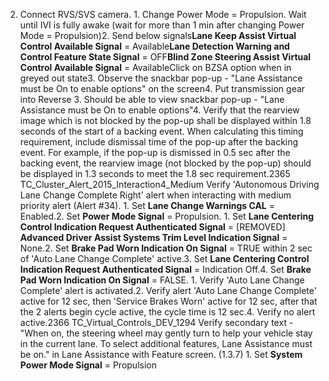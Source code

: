 2. Connect RVS/SVS camera. 1. Change Power Mode = Propulsion. Wait until IVI is fully awake (wait for more than 1 min after changing Power Mode = Propulsion)2. Send below signals**Lane Keep Assist Virtual Control Available Signal** = Available**Lane Detection Warning and Control Feature State Signal** = OFF**Blind Zone Steering Assist Virtual Control Available Signal** = AvailableClick on BZSA option when in greyed out state3. Observe the snackbar pop-up - "Lane Assistance must be On to enable options" on the screen4. Put transmission gear into Reverse 3. Should be able to view snackbar pop-up - "Lane Assistance must be On to enable options"4. Verify that the rearview image which is not blocked by the pop-up shall be displayed within 1.8 seconds of the start of a backing event. When calculating this timing requirement, include dismissal time of the pop-up after the backing event. For example, if the pop-up is dismissed in 0.5 sec after the backing event, the rearview image (not blocked by the pop-up) should be displayed in 1.3 seconds to meet the 1.8 sec requirement.2365 TC_Cluster_Alert_2015_Interaction4_Medium Verify 'Autonomous Driving Lane Change Complete Right' alert when interacting with medium priority alert (Alert #34). 1. Set **Lane Change Warnings CAL** = Enabled.2. Set **Power Mode Signal** = Propulsion. 1. Set **Lane Centering Control Indication Request Authenticated Signal** = [REMOVED] **Advanced Driver Assist Systems Trim Level Indication Signal** = None.2. Set **Brake Pad Worn Indication On Signal** = TRUE within 2 sec of 'Auto Lane Change Complete' active.3. Set **Lane Centering Control Indication Request Authenticated Signal** = Indication Off.4. Set **Brake Pad Worn Indication On Signal** = FALSE. 1. Verify 'Auto Lane Change Complete' alert is activated.2. Verify alert 'Auto Lane Change Complete' active for 12 sec, then 'Service Brakes Worn' active for 12 sec, after that the 2 alerts begin cycle active, the cycle time is 12 sec.4. Verify no alert active.2366 TC_Virtual_Controls_DEV_1294 Verify secondary text - "When on, the steering wheel may gently turn to help your vehicle stay in the current lane. To select additional features, Lane Assistance must be on." in Lane Assistance with Feature screen. (1.3.7) 1. Set **System Power Mode Signal** = Propulsion